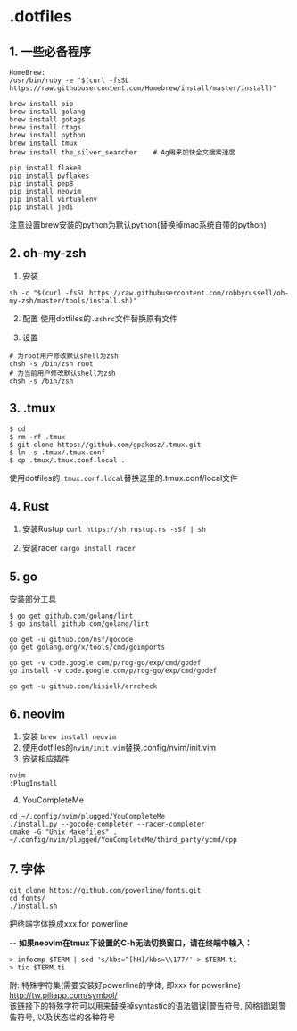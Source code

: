 # .dotfiles

## 1. 一些必备程序

```
HomeBrew:
/usr/bin/ruby -e "$(curl -fsSL https://raw.githubusercontent.com/Homebrew/install/master/install)"

brew install pip
brew install golang
brew install gotags
brew install ctags
brew install python
brew install tmux
brew install the_silver_searcher    # Ag用来加快全文搜索速度

pip install flake8
pip install pyflakes
pip install pep8
pip install neovim
pip install virtualenv
pip install jedi
```
注意设置brew安装的python为默认python(替换掉mac系统自带的python)

## 2. oh-my-zsh

1. 安装
  ```
  sh -c "$(curl -fsSL https://raw.githubusercontent.com/robbyrussell/oh-my-zsh/master/tools/install.sh)"
  ```

2. 配置
使用dotfiles的`.zshrc`文件替换原有文件

3. 设置
  ```
  # 为root用户修改默认shell为zsh
  chsh -s /bin/zsh root
  # 为当前用户修改默认shell为zsh
  chsh -s /bin/zsh
  ```


## 3. .tmux
  ```
  $ cd
  $ rm -rf .tmux
  $ git clone https://github.com/gpakosz/.tmux.git
  $ ln -s .tmux/.tmux.conf
  $ cp .tmux/.tmux.conf.local .
  ```
使用dotfiles的`.tmux.conf.local`替换这里的.tmux.conf/local文件


## 4. Rust
1. 安装Rustup
  ```curl https://sh.rustup.rs -sSf | sh```

2. 安装racer
  ```cargo install racer```


## 5. go
安装部分工具
  ```
  $ go get github.com/golang/lint
  $ go install github.com/golang/lint
  
  go get -u github.com/nsf/gocode
  go get golang.org/x/tools/cmd/goimports
  
  go get -v code.google.com/p/rog-go/exp/cmd/godef
  go install -v code.google.com/p/rog-go/exp/cmd/godef
  
  go get -u github.com/kisielk/errcheck
  ```

## 6. neovim
1. 安装
  ```brew install neovim```
2. 使用dotfiles的`nvim/init.vim`替换.config/nvim/init.vim
3. 安装相应插件
  ```
  nvim
  :PlugInstall
  ```
4. YouCompleteMe
  ```
  cd ~/.config/nvim/plugged/YouCompleteMe
  ./install.py --gocode-completer --racer-completer
  cmake -G "Unix Makefiles" . ~/.config/nvim/plugged/YouCompleteMe/third_party/ycmd/cpp
  ```


## 7. 字体
  ```
  git clone https://github.com/powerline/fonts.git
  cd fonts/
  ./install.sh
  ```
把终端字体换成xxx for powerline

--
**如果neovim在tmux下设置的C-h无法切换窗口，请在终端中输入：**

```
> infocmp $TERM | sed 's/kbs=^[hH]/kbs=\\177/' > $TERM.ti
> tic $TERM.ti
```

附: 特殊字符集(需要安装好powerline的字体, 即xxx for powerline)  
http://tw.piliapp.com/symbol/  
该链接下的特殊字符可以用来替换掉syntastic的语法错误|警告符号, 风格错误|警告符号, 以及状态栏的各种符号
